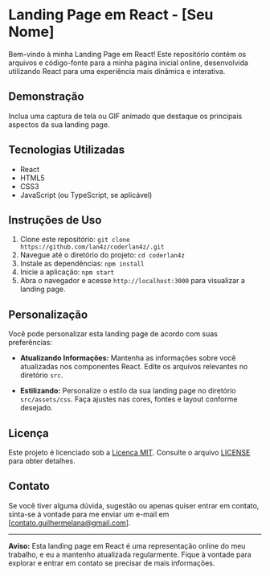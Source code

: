 # Landing Page em React - [Seu Nome]

Bem-vindo à minha Landing Page em React! Este repositório contém os arquivos e código-fonte para a minha página inicial online, desenvolvida utilizando React para uma experiência mais dinâmica e interativa.

## Demonstração

Inclua uma captura de tela ou GIF animado que destaque os principais aspectos da sua landing page.

## Tecnologias Utilizadas

- React
- HTML5
- CSS3
- JavaScript (ou TypeScript, se aplicável)

## Instruções de Uso

1. Clone este repositório: `git clone https://github.com/lan4z/coderlan4z/.git`
2. Navegue até o diretório do projeto: `cd coderlan4z`
3. Instale as dependências: `npm install`
4. Inicie a aplicação: `npm start`
5. Abra o navegador e acesse `http://localhost:3000` para visualizar a landing page.

## Personalização

Você pode personalizar esta landing page de acordo com suas preferências:

- **Atualizando Informações:**
  Mantenha as informações sobre você atualizadas nos componentes React. Edite os arquivos relevantes no diretório `src`.

- **Estilizando:**
  Personalize o estilo da sua landing page no diretório `src/assets/css`. Faça ajustes nas cores, fontes e layout conforme desejado.

## Licença

Este projeto é licenciado sob a [Licença MIT](LICENSE). Consulte o arquivo [LICENSE](LICENSE) para obter detalhes.

## Contato

Se você tiver alguma dúvida, sugestão ou apenas quiser entrar em contato, sinta-se à vontade para me enviar um e-mail em [contato.guilhermelana@gmail.com].

---

**Aviso:** Esta landing page em React é uma representação online do meu trabalho, e eu a mantenho atualizada regularmente. Fique à vontade para explorar e entrar em contato se precisar de mais informações.
